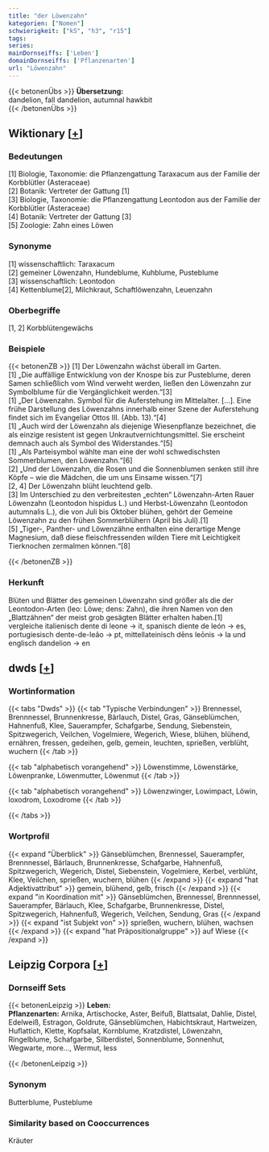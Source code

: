```yaml
---
title: "der Löwenzahn"
kategorien: ["Nomen"]
schwierigkeit: ["k5", "h3", "r15"]
tags:
series:
mainDornseiffs: ['Leben']
domainDornseiffs: ['Pflanzenarten']
url: "Löwenzahn"
---
```


{{< betonenÜbs >}}
**Übersetzung:**  
dandelion, fall dandelion, autumnal hawkbit  
{{< /betonenÜbs >}}

## Wiktionary [[+](https://de.wiktionary.org/wiki/Löwenzahn)]

### Bedeutungen
[1] Biologie, Taxonomie: die Pflanzengattung Taraxacum aus der Familie der Korbblütler (Asteraceae)  
[2] Botanik: Vertreter der Gattung [1]  
[3] Biologie, Taxonomie: die Pflanzengattung Leontodon aus der Familie der Korbblütler (Asteraceae)  
[4] Botanik: Vertreter der Gattung [3]  
[5] Zoologie: Zahn eines Löwen  

### Synonyme
[1] wissenschaftlich: Taraxacum  
[2] gemeiner Löwenzahn, Hundeblume, Kuhblume, Pusteblume  
[3] wissenschaftlich: Leontodon  
[4] Kettenblume[2], Milchkraut, Schaftlöwenzahn, Leuenzahn  

### Oberbegriffe
[1, 2] Korbblütengewächs  

### Beispiele
{{< betonenZB >}}
[1] Der Löwenzahn wächst überall im Garten.  
[1] „Die auffällige Entwicklung von der Knospe bis zur Pusteblume, deren Samen schließlich vom Wind verweht werden, ließen den Löwenzahn zur Symbolblume für die Vergänglichkeit werden.“[3]  
[1] „Der Löwenzahn. Symbol für die Auferstehung im Mittelalter. […]. Eine frühe Darstellung des Löwenzahns innerhalb einer Szene der Auferstehung findet sich im Evangeliar Ottos III. (Abb. 13).“[4]  
[1] „Auch wird der Löwenzahn als diejenige Wiesenpflanze bezeichnet, die als einzige resistent ist gegen Unkrautvernichtungsmittel. Sie erscheint demnach auch als Symbol des Widerstandes.“[5]  
[1] „Als Parteisymbol wählte man eine der wohl schwedischsten Sommerblumen, den Löwenzahn.“[6]  
[2] „Und der Löwenzahn, die Rosen und die Sonnenblumen senken still ihre Köpfe – wie die Mädchen, die um uns Einsame wissen.“[7]  
[2, 4] Der Löwenzahn blüht leuchtend gelb.  
[3] Im Unterschied zu den verbreitesten „echten“ Löwenzahn-Arten Rauer Löwenzahn (Leontodon hispidus L.) und Herbst-Löwenzahn (Leontodon autumnalis L.), die von Juli bis Oktober blühen, gehört der Gemeine Löwenzahn zu den frühen Sommerblühern (April bis Juli).[1]  
[5] „Tiger-, Panther- und Löwenzähne enthalten eine derartige Menge Magnesium, daß diese fleischfressenden wilden Tiere mit Leichtigkeit Tierknochen zermalmen können.“[8]  

{{< /betonenZB >}}
### Herkunft
Blüten und Blätter des gemeinen Löwenzahn sind größer als die der Leontodon-Arten (leo: Löwe; dens: Zahn), die ihren Namen von den „Blattzähnen“ der meist grob gesägten Blätter erhalten haben.[1]  
vergleiche italienisch dente di leone → it, spanisch diente de león → es, portugiesisch dente-de-leão → pt, mittellateinisch dēns leōnis → la und englisch dandelion → en  



## dwds [[+](https://www.dwds.de/wb/Löwenzahn)]

### Wortinformation
{{< tabs "Dwds" >}}
{{< tab "Typische Verbindungen" >}}
Brennessel, Brennnessel, Brunnenkresse, Bärlauch, Distel, Gras, Gänseblümchen, Hahnenfuß, Klee, Sauerampfer, Schafgarbe, Sendung, Siebenstein, Spitzwegerich, Veilchen, Vogelmiere, Wegerich, Wiese, blühen, blühend, ernähren, fressen, gedeihen, gelb, gemein, leuchten, sprießen, verblüht, wuchern
{{< /tab >}}

{{< tab "alphabetisch vorangehend" >}}
Löwenstimme, Löwenstärke, Löwenpranke, Löwenmutter, Löwenmut
{{< /tab >}}

{{< tab "alphabetisch vorangehend" >}}
Löwenzwinger, Lowimpact, Löwin, loxodrom, Loxodrome
{{< /tab >}}

{{< /tabs >}}

### Wortprofil
{{< expand "Überblick" >}} Gänseblümchen, Brennessel, Sauerampfer, Brennnessel, Bärlauch, Brunnenkresse, Schafgarbe, Hahnenfuß, Spitzwegerich, Wegerich, Distel, Siebenstein, Vogelmiere, Kerbel, verblüht, Klee, Veilchen, sprießen, wuchern, blühen {{< /expand >}}
{{< expand "hat Adjektivattribut" >}} gemein, blühend, gelb, frisch {{< /expand >}}
{{< expand "in Koordination mit" >}} Gänseblümchen, Brennessel, Brennnessel, Sauerampfer, Bärlauch, Klee, Schafgarbe, Brunnenkresse, Distel, Spitzwegerich, Hahnenfuß, Wegerich, Veilchen, Sendung, Gras {{< /expand >}}
{{< expand "ist Subjekt von" >}} sprießen, wuchern, blühen, wachsen {{< /expand >}}
{{< expand "hat Präpositionalgruppe" >}} auf Wiese {{< /expand >}}

## Leipzig Corpora [[+](https://corpora.uni-leipzig.de/en/res?word=Löwenzahn&corpusId=deu_newscrawl-public_2018)]

### Dornseiff Sets
{{< betonenLeipzig >}}
**Leben:**  
**Pflanzenarten:** Arnika, Artischocke, Aster, Beifuß, Blattsalat, Dahlie, Distel, Edelweiß, Estragon, Goldrute, Gänseblümchen, Habichtskraut, Hartweizen, Huflattich, Klette, Kopfsalat, Kornblume, Kratzdistel, Löwenzahn, Ringelblume, Schafgarbe, Silberdistel, Sonnenblume, Sonnenhut, Wegwarte, more..., Wermut, less  

{{< /betonenLeipzig >}}

### Synonym
Butterblume, Pusteblume


### Similarity based on Cooccurrences
Kräuter

